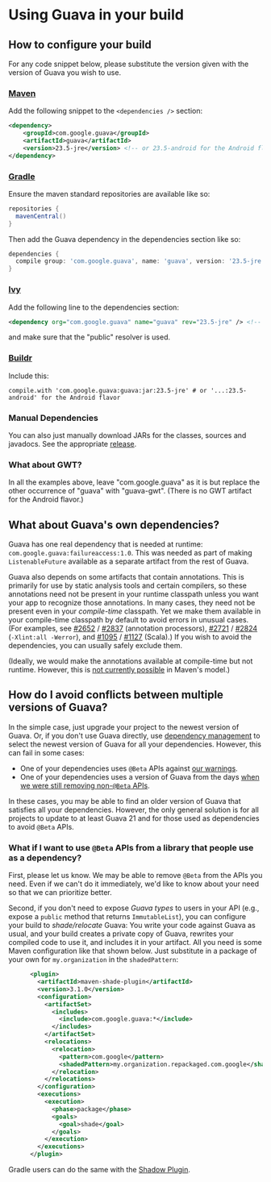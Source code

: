 # Using Guava in your build

## How to configure your build

For any code snippet below, please substitute the version given with the version
of Guava you wish to use.

### [Maven](http://maven.apache.org)

Add the following snippet to the `<dependencies />` section:

```xml
<dependency>
    <groupId>com.google.guava</groupId>
    <artifactId>guava</artifactId>
    <version>23.5-jre</version> <!-- or 23.5-android for the Android flavor -->
</dependency>
```

### [Gradle](http://www.gradle.org/)

Ensure the maven standard repositories are available like so:

```groovy
repositories {
  mavenCentral()
}
```

Then add the Guava dependency in the dependencies section like so:

```groovy
dependencies {
  compile group: 'com.google.guava', name: 'guava', version: '23.5-jre' # or 23.5-android for the Android flavor
}
```

### [Ivy](http://ant.apache.org/ivy/)

Add the following line to the dependencies section:

```xml
<dependency org="com.google.guava" name="guava" rev="23.5-jre" /> <!-- or rev="23.5-android" for the Android flavor -->
```

and make sure that the "public" resolver is used.

### [Buildr](http://buildr.apache.org)

Include this:

```buildr
compile.with 'com.google.guava:guava:jar:23.5-jre' # or '...:23.5-android' for the Android flavor
```

### Manual Dependencies

You can also just manually download JARs for the classes, sources and javadocs.
See the appropriate [release](https://github.com/google/guava/releases).

### What about GWT?

In all the examples above, leave "com.google.guava" as it is but replace the
other occurrence of "guava" with "guava-gwt". (There is no GWT artifact for the
Android flavor.)

## What about Guava's own dependencies?

Guava has one real dependency that is needed at runtime:
`com.google.guava:failureaccess:1.0`. This was needed as part of making
`ListenableFuture` available as a separate artifact from the rest of Guava.

Guava also depends on some artifacts that contain annotations. This is primarily
for use by static analysis tools and certain compilers, so these annotations
need not be present in your runtime classpath unless you want your app to
recognize those annotations. In many cases, they need not be present even in
your *compile-time* classpath. Yet we make them available in your compile-time
classpath by default to avoid errors in unusual cases. (For examples, see
[#2652](https://github.com/google/guava/pull/2652) /
[#2837](https://github.com/google/guava/issues/2837) (annotation processors),
[#2721](https://github.com/google/guava/issues/2721) /
[#2824](https://github.com/google/guava/issues/2824) (`-Xlint:all -Werror`), and
[#1095](https://github.com/google/guava/issues/1095) /
[#1127](https://github.com/google/guava/issues/1127) (Scala).) If you wish to
avoid the dependencies, you can usually safely exclude them.

(Ideally, we would make the annotations available at compile-time but not
runtime. However, this is [not currently
possible](https://issues.apache.org/jira/browse/MNG-2205?focusedCommentId=16267311&page=com.atlassian.jira.plugin.system.issuetabpanels:comment-tabpanel#comment-16267311)
in Maven's model.)

## How do I avoid conflicts between multiple versions of Guava?

In the simple case, just upgrade your project to the newest version of Guava.
Or, if you don't use Guava directly, use [dependency management] to select the
newest version of Guava for all your dependencies. However, this can fail in
some cases:

-   One of your dependencies uses `@Beta` APIs against [our
    warnings][important-warnings].
-   One of your dependencies uses a version of Guava from the days [when we were
    still removing non-`@Beta` APIs][important-warnings].

In these cases, you may be able to find an older version of Guava that satisfies
all your dependencies. However, the only general solution is for all projects to
update to at least Guava 21 and for those used as dependencies to avoid `@Beta`
APIs.

### What if I want to use `@Beta` APIs from a library that people use as a dependency?

First, please let us know. We may be able to remove `@Beta` from the APIs you
need. Even if we can't do it immediately, we'd like to know about your need so
that we can prioritize better.

Second, if you don't need to expose *Guava types* to users in your API (e.g.,
expose a `public` method that returns `ImmutableList`), you can configure your
build to *shade/relocate* Guava: You write your code against Guava as usual,
and your build creates a private copy of Guava, rewrites your compiled code to
use it, and includes it in your artifact. All you need is some Maven
configuration like that shown below. Just substitute in a package of your own
for `my.organization` in the `shadedPattern`:

```xml
      <plugin>
        <artifactId>maven-shade-plugin</artifactId>
        <version>3.1.0</version>
        <configuration>
          <artifactSet>
            <includes>
              <include>com.google.guava:*</include>
            </includes>
          </artifactSet>
          <relocations>
            <relocation>
              <pattern>com.google</pattern>
              <shadedPattern>my.organization.repackaged.com.google</shadedPattern>
            </relocation>
          </relocations>
        </configuration>
        <executions>
          <execution>
            <phase>package</phase>
            <goals>
              <goal>shade</goal>
            </goals>
          </execution>
        </executions>
      </plugin>
```

Gradle users can do the same with the [Shadow Plugin].

[dependency management]: https://maven.apache.org/guides/introduction/introduction-to-dependency-mechanism.html#Transitive_Dependencies
[important-warnings]: https://github.com/google/guava/blob/master/README.md#important-warnings
[Shadow Plugin]: http://imperceptiblethoughts.com/shadow/#relocating_packages
